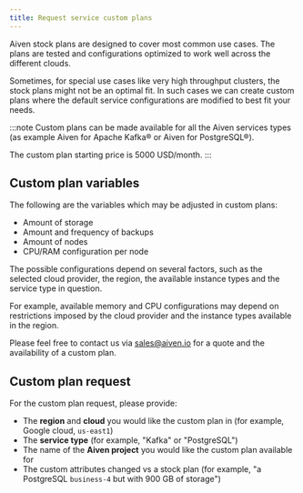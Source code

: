 ```yaml
---
title: Request service custom plans
---
```


Aiven stock plans are designed to cover most common use cases. The plans
are tested and configurations optimized to work well across the
different clouds.

Sometimes, for special use cases like very high throughput clusters, the
stock plans might not be an optimal fit. In such cases we can create
custom plans where the default service configurations are modified to
best fit your needs.

:::note
Custom plans can be made available for all the Aiven services types (as
example Aiven for Apache Kafka® or Aiven for PostgreSQL®).

The custom plan starting price is 5000 USD/month.
:::

## Custom plan variables

The following are the variables which may be adjusted in custom plans:

-   Amount of storage
-   Amount and frequency of backups
-   Amount of nodes
-   CPU/RAM configuration per node

The possible configurations depend on several factors, such as the
selected cloud provider, the region, the available instance types and
the service type in question.

For example, available memory and CPU configurations may depend on
restrictions imposed by the cloud provider and the instance types
available in the region.

Please feel free to contact us via [sales@aiven.io](mailto:sales@aiven.io) for a quote and the
availability of a custom plan.

## Custom plan request

For the custom plan request, please provide:

-   The **region** and **cloud** you would like the custom plan in (for example,
    Google cloud, `us-east1`)
-   The **service type** (for example, \"Kafka\" or \"PostgreSQL\")
-   The name of the **Aiven project** you would like the custom plan
    available for
-   The custom attributes changed vs a stock plan (for example, \"a PostgreSQL
    `business-4` but with 900 GB of storage\")
